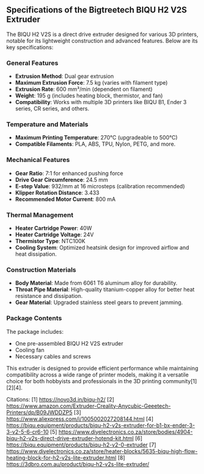 ## Specifications of the Bigtreetech BIQU H2 V2S Extruder

The BIQU H2 V2S is a direct drive extruder designed for various 3D printers, notable for its lightweight construction and advanced features. Below are its key specifications:

### **General Features**
- **Extrusion Method**: Dual gear extrusion
- **Maximum Extrusion Force**: 7.5 kg (varies with filament type)
- **Extrusion Rate**: 600 mm³/min (dependent on filament)
- **Weight**: 195 g (includes heating block, thermistor, and fan)
- **Compatibility**: Works with multiple 3D printers like BIQU B1, Ender 3 series, CR series, and others.

### **Temperature and Materials**
- **Maximum Printing Temperature**: 270°C (upgradeable to 500°C)
- **Compatible Filaments**: PLA, ABS, TPU, Nylon, PETG, and more.

### **Mechanical Features**
- **Gear Ratio**: 7:1 for enhanced pushing force
- **Drive Gear Circumference**: 24.5 mm
- **E-step Value**: 932/mm at 16 microsteps (calibration recommended)
- **Klipper Rotation Distance**: 3.433
- **Recommended Motor Current**: 800 mA

### **Thermal Management**
- **Heater Cartridge Power**: 40W
- **Heater Cartridge Voltage**: 24V
- **Thermistor Type**: NTC100K
- **Cooling System**: Optimized heatsink design for improved airflow and heat dissipation.

### **Construction Materials**
- **Body Material**: Made from 6061 T6 aluminum alloy for durability.
- **Throat Pipe Material**: High-quality titanium-copper alloy for better heat resistance and dissipation.
- **Gear Material**: Upgraded stainless steel gears to prevent jamming.

### **Package Contents**
The package includes:
- One pre-assembled BIQU H2 V2S extruder
- Cooling fan
- Necessary cables and screws

This extruder is designed to provide efficient performance while maintaining compatibility across a wide range of printer models, making it a versatile choice for both hobbyists and professionals in the 3D printing community[1][2][4].

Citations:
[1] https://novo3d.in/biqu-h2/
[2] https://www.amazon.com/Extruder-Creality-Anycubic-Geeetech-Printers/dp/B09JWDDZP5
[3] https://www.aliexpress.com/i/1005002027208144.html
[4] https://biqu.equipment/products/biqu-h2-v2s-extruder-for-b1-bx-ender-3-3-v2-5-6-cr6-10
[5] https://www.diyelectronics.co.za/store/bodies/4904-biqu-h2-v2s-direct-drive-extruder-hotend-kit.html
[6] https://biqu.equipment/products/biqu-h2-v2-0-extruder
[7] https://www.diyelectronics.co.za/store/heater-blocks/5635-biqu-high-flow-heating-block-for-h2-v2s-lite-extruder.html
[8] https://3dbro.com.au/product/biqu-h2-v2s-lite-extruder/